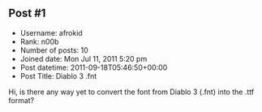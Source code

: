 ## Post #1
- Username: afrokid
- Rank: n00b
- Number of posts: 10
- Joined date: Mon Jul 11, 2011 5:20 pm
- Post datetime: 2011-09-18T05:46:50+00:00
- Post Title: Diablo 3 .fnt

Hi, is there any way yet to convert the font from Diablo 3 (.fnt) into the .ttf format?
